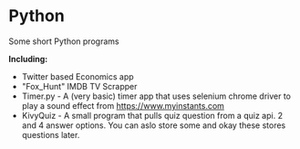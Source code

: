 # Python
Some short Python programs

**Including:**
- Twitter based Economics app 
- "Fox_Hunt" IMDB TV Scrapper
- Timer.py - A (very basic) timer app that uses selenium chrome driver to play a sound effect from https://www.myinstants.com
- KivyQuiz - A small program that pulls quiz question from a quiz api. 2 and 4 answer options. You can aslo store some and okay these stores questions later.

